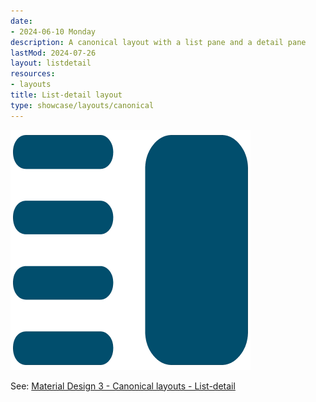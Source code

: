 ```yaml
---
date:
- 2024-06-10 Monday
description: A canonical layout with a list pane and a detail pane
lastMod: 2024-07-26
layout: listdetail
resources:
- layouts
title: List-detail layout
type: showcase/layouts/canonical
---
```

![layout-list-detail.webp](/assets/layout-list-detail_1722025614741_0.webp)

See: [Material Design 3 - Canonical layouts - List-detail](https://m3.material.io/foundations/layout/canonical-layouts/list-detail)
